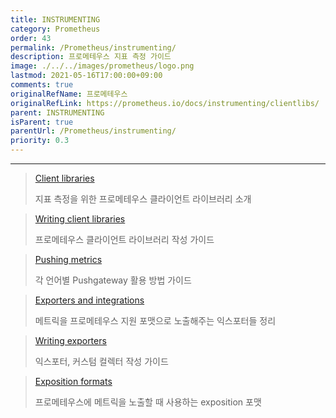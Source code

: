 ```yaml
---
title: INSTRUMENTING
category: Prometheus
order: 43
permalink: /Prometheus/instrumenting/
description: 프로메테우스 지표 측정 가이드
image: ./../../images/prometheus/logo.png
lastmod: 2021-05-16T17:00:00+09:00
comments: true
originalRefName: 프로메테우스
originalRefLink: https://prometheus.io/docs/instrumenting/clientlibs/
parent: INSTRUMENTING
isParent: true
parentUrl: /Prometheus/instrumenting/
priority: 0.3
---
```


---

> [Client libraries](../clientlibs)
> 
> 지표 측정을 위한 프로메테우스 클라이언트 라이브러리 소개

> [Writing client libraries](../writing-clientlibs)
> 
> 프로메테우스 클라이언트 라이브러리 작성 가이드

> [Pushing metrics](../pushing)
> 
> 각 언어별 Pushgateway 활용 방법 가이드

> [Exporters and integrations](../exporters)
> 
> 메트릭을 프로메테우스 지원 포맷으로 노출해주는 익스포터들 정리

> [Writing exporters](../writing-exporters)
> 
> 익스포터, 커스텀 컬렉터 작성 가이드

> [Exposition formats](../exposition-formats)
> 
> 프로메테우스에 메트릭을 노출할 때 사용하는 exposition 포맷
